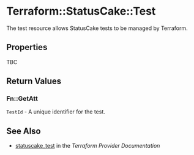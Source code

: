 # Terraform::StatusCake::Test

The test resource allows StatusCake tests to be managed by Terraform.

## Properties

TBC

## Return Values

### Fn::GetAtt

`TestId` - A unique identifier for the test.

## See Also

* [statuscake_test](https://www.terraform.io/docs/providers/statuscake/r/test.html) in the _Terraform Provider Documentation_